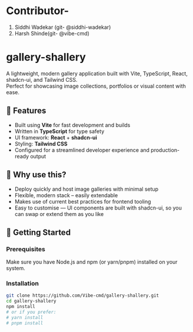 # Contributor- 
1. Siddhi Wadekar (git-  @siddhi-wadekar)
2. Harsh Shinde(git- @vibe-cmd)
# gallery-shallery

A lightweight, modern gallery application built with Vite, TypeScript, React, shadcn-ui, and Tailwind CSS.  
Perfect for showcasing image collections, portfolios or visual content with ease.

## 🚀 Features

- Built using **Vite** for fast development and builds  
- Written in **TypeScript** for type safety  
- UI framework: **React** + **shadcn-ui**  
- Styling: **Tailwind CSS**  
- Configured for a streamlined developer experience and production-ready output  

## 💪 Why use this?

- Deploy quickly and host image galleries with minimal setup  
- Flexible, modern stack – easily extendable  
- Makes use of current best practices for frontend tooling  
- Easy to customise — UI components are built with shadcn-ui, so you can swap or extend them as you like  

## 🧰 Getting Started

### Prerequisites  
Make sure you have Node.js and npm (or yarn/pnpm) installed on your system.

### Installation  
```bash
git clone https://github.com/Vibe-cmd/gallery-shallery.git
cd gallery-shallery
npm install
# or if you prefer:
# yarn install
# pnpm install
